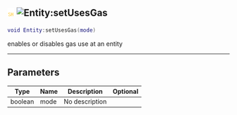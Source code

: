 ## ![shared](../../.gitbook/assets/shared.png) ![Entity](./readme/entity "mention"):setUsesGas

```lua
void Entity:setUsesGas(mode)
```

enables or disables gas use at an entity

------
## Parameters

| Type   | Name | Description | Optional |
| ------ | ---- | ----------- | -------: |
| boolean | mode | No description |  |

